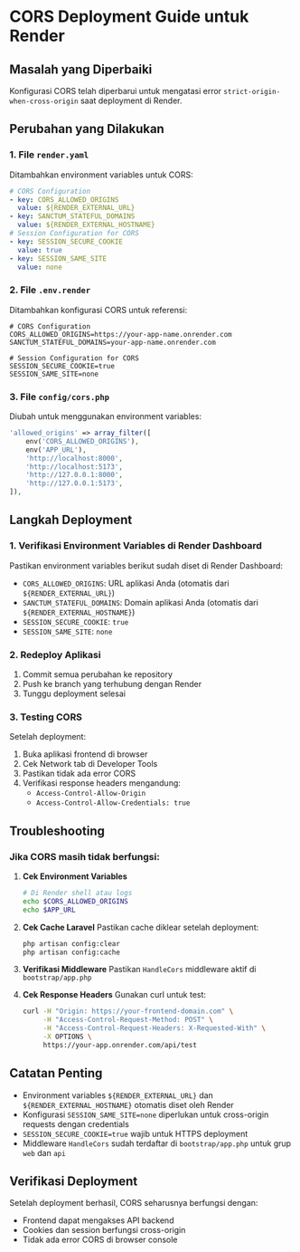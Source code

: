# CORS Deployment Guide untuk Render

## Masalah yang Diperbaiki

Konfigurasi CORS telah diperbarui untuk mengatasi error `strict-origin-when-cross-origin` saat deployment di Render.

## Perubahan yang Dilakukan

### 1. File `render.yaml`
Ditambahkan environment variables untuk CORS:
```yaml
# CORS Configuration
- key: CORS_ALLOWED_ORIGINS
  value: ${RENDER_EXTERNAL_URL}
- key: SANCTUM_STATEFUL_DOMAINS
  value: ${RENDER_EXTERNAL_HOSTNAME}
# Session Configuration for CORS
- key: SESSION_SECURE_COOKIE
  value: true
- key: SESSION_SAME_SITE
  value: none
```

### 2. File `.env.render`
Ditambahkan konfigurasi CORS untuk referensi:
```env
# CORS Configuration
CORS_ALLOWED_ORIGINS=https://your-app-name.onrender.com
SANCTUM_STATEFUL_DOMAINS=your-app-name.onrender.com

# Session Configuration for CORS
SESSION_SECURE_COOKIE=true
SESSION_SAME_SITE=none
```

### 3. File `config/cors.php`
Diubah untuk menggunakan environment variables:
```php
'allowed_origins' => array_filter([
    env('CORS_ALLOWED_ORIGINS'),
    env('APP_URL'),
    'http://localhost:8000',
    'http://localhost:5173',
    'http://127.0.0.1:8000',
    'http://127.0.0.1:5173',
]),
```

## Langkah Deployment

### 1. Verifikasi Environment Variables di Render Dashboard
Pastikan environment variables berikut sudah diset di Render Dashboard:
- `CORS_ALLOWED_ORIGINS`: URL aplikasi Anda (otomatis dari `${RENDER_EXTERNAL_URL}`)
- `SANCTUM_STATEFUL_DOMAINS`: Domain aplikasi Anda (otomatis dari `${RENDER_EXTERNAL_HOSTNAME}`)
- `SESSION_SECURE_COOKIE`: `true`
- `SESSION_SAME_SITE`: `none`

### 2. Redeploy Aplikasi
1. Commit semua perubahan ke repository
2. Push ke branch yang terhubung dengan Render
3. Tunggu deployment selesai

### 3. Testing CORS
Setelah deployment:
1. Buka aplikasi frontend di browser
2. Cek Network tab di Developer Tools
3. Pastikan tidak ada error CORS
4. Verifikasi response headers mengandung:
   - `Access-Control-Allow-Origin`
   - `Access-Control-Allow-Credentials: true`

## Troubleshooting

### Jika CORS masih tidak berfungsi:

1. **Cek Environment Variables**
   ```bash
   # Di Render shell atau logs
   echo $CORS_ALLOWED_ORIGINS
   echo $APP_URL
   ```

2. **Cek Cache Laravel**
   Pastikan cache diklear setelah deployment:
   ```bash
   php artisan config:clear
   php artisan config:cache
   ```

3. **Verifikasi Middleware**
   Pastikan `HandleCors` middleware aktif di `bootstrap/app.php`

4. **Cek Response Headers**
   Gunakan curl untuk test:
   ```bash
   curl -H "Origin: https://your-frontend-domain.com" \
        -H "Access-Control-Request-Method: POST" \
        -H "Access-Control-Request-Headers: X-Requested-With" \
        -X OPTIONS \
        https://your-app.onrender.com/api/test
   ```

## Catatan Penting

- Environment variables `${RENDER_EXTERNAL_URL}` dan `${RENDER_EXTERNAL_HOSTNAME}` otomatis diset oleh Render
- Konfigurasi `SESSION_SAME_SITE=none` diperlukan untuk cross-origin requests dengan credentials
- `SESSION_SECURE_COOKIE=true` wajib untuk HTTPS deployment
- Middleware `HandleCors` sudah terdaftar di `bootstrap/app.php` untuk grup `web` dan `api`

## Verifikasi Deployment

Setelah deployment berhasil, CORS seharusnya berfungsi dengan:
- Frontend dapat mengakses API backend
- Cookies dan session berfungsi cross-origin
- Tidak ada error CORS di browser console